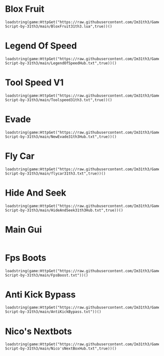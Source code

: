 # Blox Fruit

```
loadstring(game:HttpGet("https://raw.githubusercontent.com/Im31th3/Games-Script-by-31th3/main/BloxFruit31th3.lua",true))()
```

# Legend Of Speed

```
loadstring(game:HttpGet("https://raw.githubusercontent.com/Im31th3/Games-Script-by-31th3/main/LegendOfSpeedHub.txt",true))()
```

# Tool Speed V1

```
loadstring(game:HttpGet("https://raw.githubusercontent.com/Im31th3/Games-Script-by-31th3/main/Toolspeed31th3.txt",true))()
```

# Evade

```
loadstring(game:HttpGet("https://raw.githubusercontent.com/Im31th3/Games-Script-by-31th3/main/NewEvade31th3Hub.txt",true))()
```

# Fly Car

```
loadstring(game:HttpGet("https://raw.githubusercontent.com/Im31th3/Games-Script-by-31th3/main/flycar31th3.txt",true))()
```

# Hide And Seek

```
loadstring(game:HttpGet("https://raw.githubusercontent.com/Im31th3/Games-Script-by-31th3/main/HideAndSeek31th3Hub.txt",true))()
```

# Main Gui

```

```

# Fps Boots

```
loadstring(game:HttpGet("https://raw.githubusercontent.com/Im31th3/Games-Script-by-31th3/main/FpsBoost.txt"))()
```

# Anti Kick Bypass

```
loadstring(game:HttpGet("https://raw.githubusercontent.com/Im31th3/Games-Script-by-31th3/main/AntiKickBypass.txt"))()
```
# Nico's Nextbots

```
loadstring(game:HttpGet("https://raw.githubusercontent.com/Im31th3/Games-Script-by-31th3/main/Nico'sNextBoxHub.txt",true))()
```
